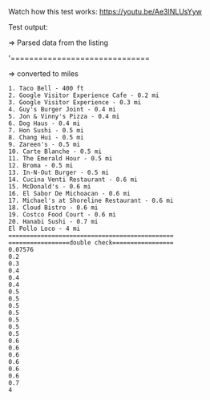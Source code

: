 Watch how this test works:  https://youtu.be/Ae3INLUsYyw

Test output:

=> Parsed data from the listing

'==============================

=> converted to miles


```
1. Taco Bell - 400 ft
2. Google Visitor Experience Cafe - 0.2 mi
3. Google Visitor Experience - 0.3 mi
4. Guy's Burger Joint - 0.4 mi
5. Jon & Vinny's Pizza - 0.4 mi
6. Dog Haus - 0.4 mi
7. Hon Sushi - 0.5 mi
8. Chang Hui - 0.5 mi
9. Zareen's - 0.5 mi
10. Carte Blanche - 0.5 mi
11. The Emerald Hour - 0.5 mi
12. Broma - 0.5 mi
13. In-N-Out Burger - 0.5 mi
14. Cucina Venti Restaurant - 0.6 mi
15. McDonald's - 0.6 mi
16. El Sabor De Michoacan - 0.6 mi
17. Michael's at Shoreline Restaurant - 0.6 mi
18. Cloud Bistro - 0.6 mi
19. Costco Food Court - 0.6 mi
20. Hanabi Sushi - 0.7 mi
El Pollo Loco - 4 mi
==============================================
=================double check=================
0.07576
0.2
0.3
0.4
0.4
0.4
0.5
0.5
0.5
0.5
0.5
0.5
0.5
0.6
0.6
0.6
0.6
0.6
0.6
0.7
4
```
